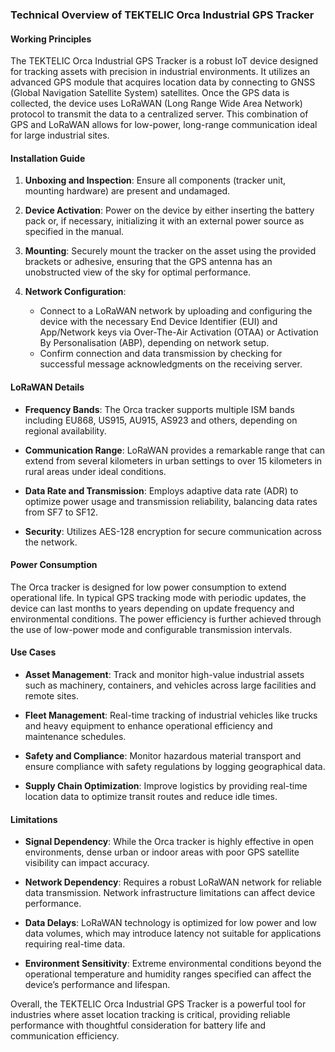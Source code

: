 ### Technical Overview of TEKTELIC Orca Industrial GPS Tracker

#### Working Principles
The TEKTELIC Orca Industrial GPS Tracker is a robust IoT device designed for tracking assets with precision in industrial environments. It utilizes an advanced GPS module that acquires location data by connecting to GNSS (Global Navigation Satellite System) satellites. Once the GPS data is collected, the device uses LoRaWAN (Long Range Wide Area Network) protocol to transmit the data to a centralized server. This combination of GPS and LoRaWAN allows for low-power, long-range communication ideal for large industrial sites.

#### Installation Guide

1. **Unboxing and Inspection**: Ensure all components (tracker unit, mounting hardware) are present and undamaged.
   
2. **Device Activation**: Power on the device by either inserting the battery pack or, if necessary, initializing it with an external power source as specified in the manual.

3. **Mounting**: Securely mount the tracker on the asset using the provided brackets or adhesive, ensuring that the GPS antenna has an unobstructed view of the sky for optimal performance.

4. **Network Configuration**:
   - Connect to a LoRaWAN network by uploading and configuring the device with the necessary End Device Identifier (EUI) and App/Network keys via Over-The-Air Activation (OTAA) or Activation By Personalisation (ABP), depending on network setup.
   - Confirm connection and data transmission by checking for successful message acknowledgments on the receiving server.

#### LoRaWAN Details

- **Frequency Bands**: The Orca tracker supports multiple ISM bands including EU868, US915, AU915, AS923 and others, depending on regional availability.
  
- **Communication Range**: LoRaWAN provides a remarkable range that can extend from several kilometers in urban settings to over 15 kilometers in rural areas under ideal conditions.

- **Data Rate and Transmission**: Employs adaptive data rate (ADR) to optimize power usage and transmission reliability, balancing data rates from SF7 to SF12.

- **Security**: Utilizes AES-128 encryption for secure communication across the network.

#### Power Consumption

The Orca tracker is designed for low power consumption to extend operational life. In typical GPS tracking mode with periodic updates, the device can last months to years depending on update frequency and environmental conditions. The power efficiency is further achieved through the use of low-power mode and configurable transmission intervals.

#### Use Cases

- **Asset Management**: Track and monitor high-value industrial assets such as machinery, containers, and vehicles across large facilities and remote sites.

- **Fleet Management**: Real-time tracking of industrial vehicles like trucks and heavy equipment to enhance operational efficiency and maintenance schedules.

- **Safety and Compliance**: Monitor hazardous material transport and ensure compliance with safety regulations by logging geographical data.

- **Supply Chain Optimization**: Improve logistics by providing real-time location data to optimize transit routes and reduce idle times.

#### Limitations

- **Signal Dependency**: While the Orca tracker is highly effective in open environments, dense urban or indoor areas with poor GPS satellite visibility can impact accuracy.

- **Network Dependency**: Requires a robust LoRaWAN network for reliable data transmission. Network infrastructure limitations can affect device performance.

- **Data Delays**: LoRaWAN technology is optimized for low power and low data volumes, which may introduce latency not suitable for applications requiring real-time data.

- **Environment Sensitivity**: Extreme environmental conditions beyond the operational temperature and humidity ranges specified can affect the device’s performance and lifespan.

Overall, the TEKTELIC Orca Industrial GPS Tracker is a powerful tool for industries where asset location tracking is critical, providing reliable performance with thoughtful consideration for battery life and communication efficiency.